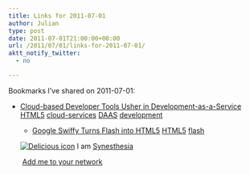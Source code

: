 ```yaml
---
title: Links for 2011-07-01
author: Julian
type: post
date: 2011-07-01T21:00:00+00:00
url: /2011/07/01/links-for-2011-07-01/
aktt_notify_twitter:
  - no

---
```

Bookmarks I&#8217;ve shared on 2011-07-01:

  * [Cloud-based Developer Tools Usher in Development-as-a-Service][1] 
    [HTML5][2] [cloud-services][3] [DAAS][4] [development][5] </li> 
    
      * [Google Swiffy Turns Flash into HTML5][6] 
        [HTML5][2] [flash][7] </li> </ul> 
        
        <p class="deliciouslink">
          <a href="https://del.icio.us/synesthesia" title="See all my bookmarks on del.icio.us"><img src="https://www.synesthesia.co.uk/images/deliciousicon.jpg" alt="Delicious icon" /></a>&nbsp;I am <a href="https://del.icio.us/synesthesia" title="See all my bookmarks on del.icio.us">Synesthesia</a>
        </p>
        
        <p class="deliciouslink">
          <a href="https://del.icio.us/network?add=synesthesia" title="Add me to your del.icio.us network"><img src="https://www.synesthesia.co.uk/images/add.gif" alt="" /></a>&nbsp;<a href="https://del.icio.us/network?add=synesthesia" title="Add me to your del.icio.us network">Add me to your network</a>
        </p>

 [1]: https://www.devx.com/enterprise/Article/47054?trk=DXRSS_
 [2]: https://www.delicious.com/synesthesia/HTML5
 [3]: https://www.delicious.com/synesthesia/cloud-services
 [4]: https://www.delicious.com/synesthesia/DAAS
 [5]: https://www.delicious.com/synesthesia/development
 [6]: https://www.devx.com/DailyNews/Article/47056
 [7]: https://www.delicious.com/synesthesia/flash